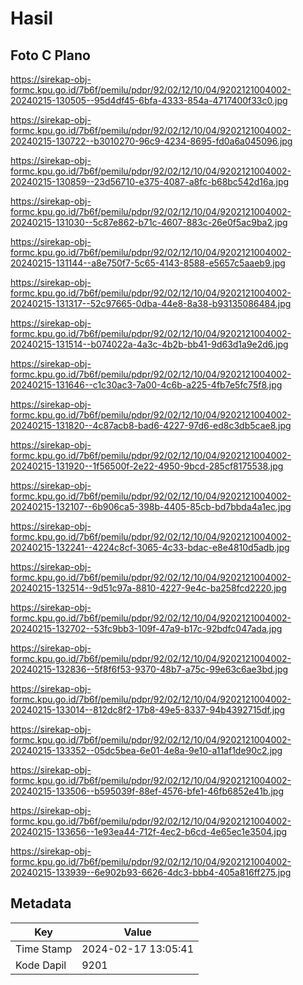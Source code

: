 # Hasil

## Foto C Plano

https://sirekap-obj-formc.kpu.go.id/7b6f/pemilu/pdpr/92/02/12/10/04/9202121004002-20240215-130505--95d4df45-6bfa-4333-854a-4717400f33c0.jpg

https://sirekap-obj-formc.kpu.go.id/7b6f/pemilu/pdpr/92/02/12/10/04/9202121004002-20240215-130722--b3010270-96c9-4234-8695-fd0a6a045096.jpg

https://sirekap-obj-formc.kpu.go.id/7b6f/pemilu/pdpr/92/02/12/10/04/9202121004002-20240215-130859--23d56710-e375-4087-a8fc-b68bc542d16a.jpg

https://sirekap-obj-formc.kpu.go.id/7b6f/pemilu/pdpr/92/02/12/10/04/9202121004002-20240215-131030--5c87e862-b71c-4607-883c-26e0f5ac9ba2.jpg

https://sirekap-obj-formc.kpu.go.id/7b6f/pemilu/pdpr/92/02/12/10/04/9202121004002-20240215-131144--a8e750f7-5c65-4143-8588-e5657c5aaeb9.jpg

https://sirekap-obj-formc.kpu.go.id/7b6f/pemilu/pdpr/92/02/12/10/04/9202121004002-20240215-131317--52c97665-0dba-44e8-8a38-b93135086484.jpg

https://sirekap-obj-formc.kpu.go.id/7b6f/pemilu/pdpr/92/02/12/10/04/9202121004002-20240215-131514--b074022a-4a3c-4b2b-bb41-9d63d1a9e2d6.jpg

https://sirekap-obj-formc.kpu.go.id/7b6f/pemilu/pdpr/92/02/12/10/04/9202121004002-20240215-131646--c1c30ac3-7a00-4c6b-a225-4fb7e5fc75f8.jpg

https://sirekap-obj-formc.kpu.go.id/7b6f/pemilu/pdpr/92/02/12/10/04/9202121004002-20240215-131820--4c87acb8-bad6-4227-97d6-ed8c3db5cae8.jpg

https://sirekap-obj-formc.kpu.go.id/7b6f/pemilu/pdpr/92/02/12/10/04/9202121004002-20240215-131920--1f56500f-2e22-4950-9bcd-285cf8175538.jpg

https://sirekap-obj-formc.kpu.go.id/7b6f/pemilu/pdpr/92/02/12/10/04/9202121004002-20240215-132107--6b906ca5-398b-4405-85cb-bd7bbda4a1ec.jpg

https://sirekap-obj-formc.kpu.go.id/7b6f/pemilu/pdpr/92/02/12/10/04/9202121004002-20240215-132241--4224c8cf-3065-4c33-bdac-e8e4810d5adb.jpg

https://sirekap-obj-formc.kpu.go.id/7b6f/pemilu/pdpr/92/02/12/10/04/9202121004002-20240215-132514--9d51c97a-8810-4227-9e4c-ba258fcd2220.jpg

https://sirekap-obj-formc.kpu.go.id/7b6f/pemilu/pdpr/92/02/12/10/04/9202121004002-20240215-132702--53fc9bb3-109f-47a9-b17c-92bdfc047ada.jpg

https://sirekap-obj-formc.kpu.go.id/7b6f/pemilu/pdpr/92/02/12/10/04/9202121004002-20240215-132836--5f8f6f53-9370-48b7-a75c-99e63c6ae3bd.jpg

https://sirekap-obj-formc.kpu.go.id/7b6f/pemilu/pdpr/92/02/12/10/04/9202121004002-20240215-133014--812dc8f2-17b8-49e5-8337-94b4392715df.jpg

https://sirekap-obj-formc.kpu.go.id/7b6f/pemilu/pdpr/92/02/12/10/04/9202121004002-20240215-133352--05dc5bea-6e01-4e8a-9e10-a11af1de90c2.jpg

https://sirekap-obj-formc.kpu.go.id/7b6f/pemilu/pdpr/92/02/12/10/04/9202121004002-20240215-133506--b595039f-88ef-4576-bfe1-46fb6852e41b.jpg

https://sirekap-obj-formc.kpu.go.id/7b6f/pemilu/pdpr/92/02/12/10/04/9202121004002-20240215-133656--1e93ea44-712f-4ec2-b6cd-4e65ec1e3504.jpg

https://sirekap-obj-formc.kpu.go.id/7b6f/pemilu/pdpr/92/02/12/10/04/9202121004002-20240215-133939--6e902b93-6626-4dc3-bbb4-405a816ff275.jpg


## Metadata

| Key        | Value               |
| ---------- | ------------------- |
| Time Stamp | 2024-02-17 13:05:41 |
| Kode Dapil | 9201                |



